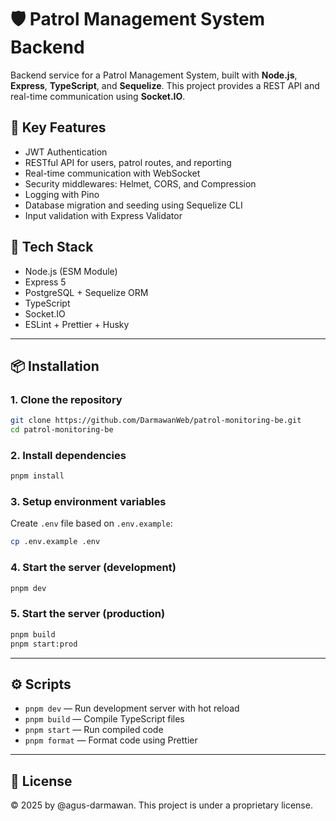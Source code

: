 # 🛡️ Patrol Management System Backend

Backend service for a Patrol Management System, built with **Node.js**, **Express**, **TypeScript**, and **Sequelize**. This project provides a REST API and real-time communication using **Socket.IO**.

## 🚀 Key Features

- JWT Authentication
- RESTful API for users, patrol routes, and reporting
- Real-time communication with WebSocket
- Security middlewares: Helmet, CORS, and Compression
- Logging with Pino
- Database migration and seeding using Sequelize CLI
- Input validation with Express Validator

## 🧰 Tech Stack

- Node.js (ESM Module)
- Express 5
- PostgreSQL + Sequelize ORM
- TypeScript
- Socket.IO
- ESLint + Prettier + Husky

---

## 📦 Installation

### 1. Clone the repository

```bash
git clone https://github.com/DarmawanWeb/patrol-monitoring-be.git
cd patrol-monitoring-be
```

### 2. Install dependencies

```bash
pnpm install
```

### 3. Setup environment variables

Create `.env` file based on `.env.example`:

```bash
cp .env.example .env
```

### 4. Start the server (development)

```bash
pnpm dev
```

### 5. Start the server (production)

```bash
pnpm build
pnpm start:prod
```

---

## ⚙️ Scripts

- `pnpm dev` — Run development server with hot reload
- `pnpm build` — Compile TypeScript files
- `pnpm start` — Run compiled code
- `pnpm format` — Format code using Prettier

---

## 📄 License

© 2025 by @agus-darmawan. This project is under a proprietary license.
